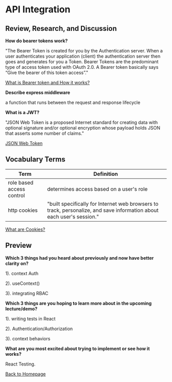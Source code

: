 # API Integration

## Review, Research, and Discussion

**How do bearer tokens work?**

"The Bearer Token is created for you by the Authentication server. When a user authenticates your application (client) the authentication server then goes and generates for you a Token. Bearer Tokens are the predominant type of access token used with OAuth 2.0. A Bearer token basically says “Give the bearer of this token access”."

[What is Bearer token and How it works?](https://www.devopsschool.com/blog/what-is-bearer-token-and-how-it-works/)

**Describe express middleware**

a function that runs between the request and response lifecycle

**What is a JWT?**

"JSON Web Token is a proposed Internet standard for creating data with optional signature and/or optional encryption whose payload holds JSON that asserts some number of claims."

[JSON Web Token](https://en.wikipedia.org/wiki/JSON_Web_Token)

## Vocabulary Terms

| Term      | Definition |
| ----------- | ----------- |
| role based access control   |  determines access based on a user's role |
| http cookies    |  "built specifically for Internet web browsers to track, personalize, and save information about each user's session." |

[What are Cookies?](https://www.kaspersky.com/resource-center/definitions/cookies)

## Preview

**Which 3 things had you heard about previously and now have better clarity on?**

1). context Auth

2). useContext()

3). integrating RBAC

**Which 3 things are you hoping to learn more about in the upcoming lecture/demo?**

1). writing tests in React

2). Authentication/Authorization

3). context behaviors

**What are you most excited about trying to implement or see how it works?**

React Testing.  


[Back to Homepage](../README.md)